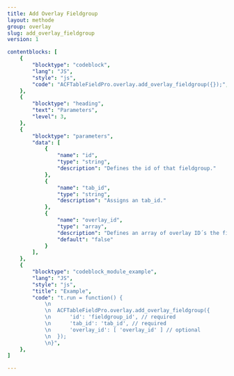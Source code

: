 ```yaml
---
title: Add Overlay Fieldgroup
layout: methode
group: overlay
slug: add_overlay_fieldgroup
version: 1

contentblocks: [
	{
		"blocktype": "codeblock",
		"lang": "JS",
		"style": "js",
		"code": "ACFTableFieldPro.overlay.add_overlay_fieldgroup({});",
	},
	{
		"blocktype": "heading",
		"text": "Parameters",
		"level": 3,
	},
	{
		"blocktype": "parameters",
		"data": [
			{
				"name": "id",
				"type": "string",
				"description": "Defines the id of that fieldgroup."
			},
			{
				"name": "tab_id",
				"type": "string",
				"description": "Assigns an tab_id."
			},
			{
				"name": "overlay_id",
				"type": "array",
				"description": "Defines an array of overlay ID´s the fieldgroup is limited to.",
				"default": "false"
			}
		],
	},
	{
		"blocktype": "codeblock_module_example",
		"lang": "JS",
		"style": "js",
		"title": "Example",
		"code": "t.run = function() {
			\n
			\n	ACFTableFieldPro.overlay.add_overlay_fieldgroup({
			\n		'id': 'fieldgroup_id', // required
			\n		'tab_id': 'tab_id', // required
			\n		'overlay_id': [ 'overlay_id' ] // optional
			\n	});
			\n}",
	},
]

---
```

